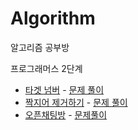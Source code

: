 # Algorithm
알고리즘 공부방

프로그래머스 2단계 
- [타겟 넘버](https://programmers.co.kr/learn/courses/30/lessons/43165) - [문제 풀이](https://github.com/parkjunoo/Algorithm/blob/master/programmers/level_2/%ED%83%80%EA%B2%9F%EB%84%98%EB%B2%84.js)
- [짝지어 제거하기](https://programmers.co.kr/learn/courses/30/lessons/12973) - [문제 풀이](https://github.com/parkjunoo/Algorithm/blob/master/programmers/level_2/%EC%A7%9D%EC%A7%80%EC%96%B4%EC%A0%9C%EA%B1%B0%ED%95%98%EA%B8%B0.js)
- [오픈채팅방](https://programmers.co.kr/learn/courses/30/lessons/42888) - [문제풀이](https://github.com/parkjunoo/Algorithm/blob/master/programmers/level_2/%EC%98%A4%ED%94%88%EC%B1%84%ED%8C%85%EB%B0%A9.js)
